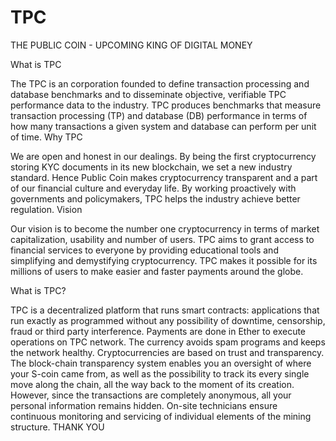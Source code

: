 # TPC
THE PUBLIC COIN - UPCOMING KING OF DIGITAL MONEY

What is TPC

The TPC is an corporation founded to define transaction processing and database benchmarks and to disseminate objective, verifiable TPC performance data to the industry. TPC produces benchmarks that measure transaction processing (TP) and database (DB) performance in terms of how many transactions a given system and database can perform per unit of time.
Why TPC

We are open and honest in our dealings. By being the first cryptocurrency storing KYC documents in its new blockchain, we set a new industry standard. Hence Public Coin makes cryptocurrency transparent and a part of our financial culture and everyday life. By working proactively with governments and policymakers, TPC helps the industry achieve better regulation.
Vision

Our vision is to become the number one cryptocurrency in terms of market capitalization, usability and number of users. TPC aims to grant access to financial services to everyone by providing educational tools and simplifying and demystifying cryptocurrency. TPC makes it possible for its millions of users to make easier and faster payments around the globe.

What is TPC?

TPC is a decentralized platform that runs smart contracts: applications that run exactly as programmed without any possibility of downtime, censorship, fraud or third party interference. Payments are done in Ether to execute operations on TPC network. The currency avoids spam programs and keeps the network healthy. Cryptocurrencies are based on trust and transparency. The block-chain transparency system enables you an oversight of where your S-coin came from, as well as the possibility to track its every single move along the chain, all the way back to the moment of its creation. However, since the transactions are completely anonymous, all your personal information remains hidden. On-site technicians ensure continuous monitoring and servicing of individual elements of the mining structure.
THANK YOU

